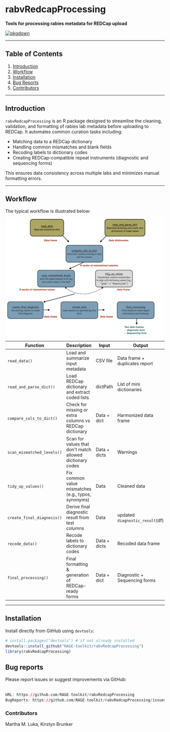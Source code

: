 # rabvRedcapProcessing

**Tools for processing rabies metadata for REDCap upload**

<!-- badges: start -->
[![pkgdown](https://img.shields.io/badge/docs-pkgdown-blue.svg)](https://RAGE-toolkit.github.io/rabvRedcapProcessing/)
<!-- badges: end -->

---

## Table of Contents

1. [Introduction](#introduction)
2. [Workflow](#workflow)
3. [Installation](#installation)
4. [Bug Reports](#bug-reports)
5. [Contributors](#contributors)

---

## Introduction

`rabvRedcapProcessing` is an R package designed to streamline the cleaning, validation, and formatting of rabies lab metadata before uploading to REDCap. It automates common curation tasks including:

- Matching data to a REDCap dictionary
- Handling common mismatches and blank fields
- Recoding labels to dictionary codes
- Creating REDCap-compatible repeat instruments (diagnostic and sequencing forms)

This ensures data consistency across multiple labs and minimizes manual formatting errors.

---

## Workflow

The typical workflow is illustrated below:

![Workflow diagram](inst/figures/workflow.png)

| Function                   | Description                                              | Input        | Output                         |
|----------------------------|----------------------------------------------------------|--------------|--------------------------------|
| `read_data()`              | Load and summarize input metadata                        | CSV file     | Data frame + duplicates report |
| `read_and_parse_dict()`    | Load REDCap dictionary and extract coded lists           | dictPath     | List of mini dictionaries      |
| `compare_cols_to_dict()`   | Check for missing or extra columns vs REDCap dictionary  | Data + dict  | Harmonized data frame          |
| `scan_mismatched_levels()` | Scan for values that don't match allowed dictionary codes| Data + dicts | Warnings                       |
| `tidy_up_values()`         | Fix common value mismatches (e.g., typos, synonyms)      | Data         | Cleaned data                   |
| `create_final_diagnosis()` | Derive final diagnostic result from test columns         | Data         | updated `diagnostic_result`(df)|
| `recode_data()`            | Recode labels to dictionary codes                        | Data + dicts | Recoded data frame             |
| `final_processing()`       | Final formatting & generation of REDCap-ready forms      | Data + dict  | Diagnostic + Sequencing forms  |

---

## Installation

Install directly from GitHub using `devtools`:

```r
# install.packages("devtools") # if not already installed
devtools::install_github("RAGE-toolkit/rabvRedcapProcessing")
library(rabvRedcapProcessing)

```

## Bug reports

Please report issues or suggest improvements via GitHub:


```r

URL: https://github.com/RAGE-toolkit/rabvRedcapProcessing
BugReports: https://github.com/RAGE-toolkit/rabvRedcapProcessing/issues

```


### Contributors

Martha M. Luka, Kirstyn Brunker

